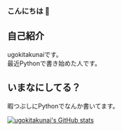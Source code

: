 ### こんにちは 👋
## 自己紹介
ugokitakunaiです。<br>
最近Pythonで書き始めた人です。<br>
## いまなにしてる？
暇つぶしにPythonでなんか書いてます。


[![ugokitakunai's GitHub stats](https://github-readme-stats.vercel.app/api?username=ugokitakunai)](https://github.com/ugokitakunai)

<!--
アカウント作成日:2021/9/11
-->
